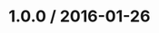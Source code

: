 <!--remark setext-->

<!--lint disable no-multiple-toplevel-headings -->

1.0.0 / 2016-01-26
==================
